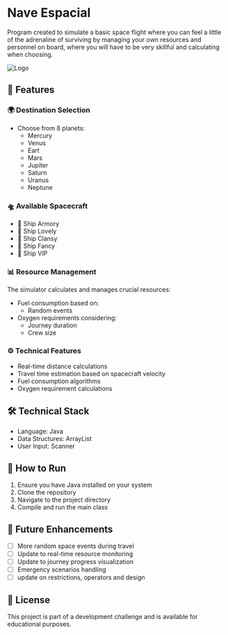 
# Nave Espacial

Program created to simulate a basic space flight where you can feel a little of the adrenaline of surviving by managing your own resources and personnel on board, where you will have to be very skillful and calculating when choosing. 


![Logo](https://media.istockphoto.com/id/1452870348/es/vector/icono-de-cohete-en-estilo-plano-despegue-de-la-nave-espacial-en-el-fondo-espacial.jpg?s=612x612&w=0&k=20&c=GZkzWmChG_3ecbSCEu5pnA6tE81DRMwGlN3USPgQTo8=)


## 👾 Features

### 🌍 Destination Selection
- Choose from 8 planets:
  - Mercury
  - Venus
  - Eart
  - Mars
  - Jupiter
  - Saturn
  - Uranus
  - Neptune

### 🛸 Available Spacecraft
- 🚀 Ship Armory
- 🚀 Ship Lovely
- 🚀 Ship Clansy
- 🚀 Ship Fancy
- 🚀 Ship VIP

### 📊 Resource Management
The simulator calculates and manages crucial resources:
- Fuel consumption based on:
  - Random events
- Oxygen requirements considering:
  - Journey duration
  - Crew size

### ⚙️ Technical Features
- Real-time distance calculations
- Travel time estimation based on spacecraft velocity
- Fuel consumption algorithms
- Oxygen requirement calculations

## 🛠️ Technical Stack
- Language: Java
- Data Structures: ArrayList
- User Input: Scanner

## 🚀 How to Run
1. Ensure you have Java installed on your system
2. Clone the repository
3. Navigate to the project directory
4. Compile and run the main class

## 🔄 Future Enhancements
- [ ] More random space events during travel
- [ ] Update to real-time resource monitoring
- [ ] Update to journey progress visualization
- [ ] Emergency scenarios handling
- [ ] update on restrictions, operators and design

## 📝 License
This project is part of a development challenge and is available for educational purposes.

